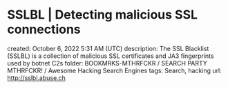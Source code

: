 # SSLBL | Detecting malicious SSL connections

created: October 6, 2022 5:31 AM (UTC)
description: The SSL Blacklist (SSLBL) is a collection of malicious SSL certificates and JA3 fingerprints used by botnet C2s
folder: BOOKMRKS-MTHRFCKR / SEARCH PARTY MTHRFCKR! / Awesome Hacking Search Engines
tags: Search, hacking
url: http://sslbl.abuse.ch